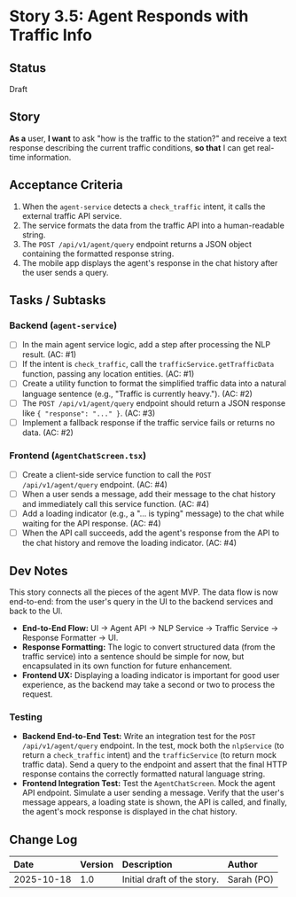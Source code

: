 # <!-- Powered by BMAD™ Core -->
# Story 3.5: Agent Responds with Traffic Info

## Status
Draft

## Story
**As a** user,
**I want** to ask "how is the traffic to the station?" and receive a text response describing the current traffic conditions,
**so that** I can get real-time information.

## Acceptance Criteria
1. When the `agent-service` detects a `check_traffic` intent, it calls the external traffic API service.
2. The service formats the data from the traffic API into a human-readable string.
3. The `POST /api/v1/agent/query` endpoint returns a JSON object containing the formatted response string.
4. The mobile app displays the agent's response in the chat history after the user sends a query.

## Tasks / Subtasks

### Backend (`agent-service`)
- [ ] In the main agent service logic, add a step after processing the NLP result. (AC: #1)
- [ ] If the intent is `check_traffic`, call the `trafficService.getTrafficData` function, passing any location entities. (AC: #1)
- [ ] Create a utility function to format the simplified traffic data into a natural language sentence (e.g., "Traffic is currently heavy."). (AC: #2)
- [ ] The `POST /api/v1/agent/query` endpoint should return a JSON response like `{ "response": "..." }`. (AC: #3)
- [ ] Implement a fallback response if the traffic service fails or returns no data. (AC: #2)

### Frontend (`AgentChatScreen.tsx`)
- [ ] Create a client-side service function to call the `POST /api/v1/agent/query` endpoint. (AC: #4)
- [ ] When a user sends a message, add their message to the chat history and immediately call this service function. (AC: #4)
- [ ] Add a loading indicator (e.g., a "... is typing" message) to the chat while waiting for the API response. (AC: #4)
- [ ] When the API call succeeds, add the agent's response from the API to the chat history and remove the loading indicator. (AC: #4)

## Dev Notes
This story connects all the pieces of the agent MVP. The data flow is now end-to-end: from the user's query in the UI to the backend services and back to the UI.

- **End-to-End Flow:** UI -> Agent API -> NLP Service -> Traffic Service -> Response Formatter -> UI.
- **Response Formatting:** The logic to convert structured data (from the traffic service) into a sentence should be simple for now, but encapsulated in its own function for future enhancement.
- **Frontend UX:** Displaying a loading indicator is important for good user experience, as the backend may take a second or two to process the request.

### Testing
- **Backend End-to-End Test:** Write an integration test for the `POST /api/v1/agent/query` endpoint. In the test, mock both the `nlpService` (to return a `check_traffic` intent) and the `trafficService` (to return mock traffic data). Send a query to the endpoint and assert that the final HTTP response contains the correctly formatted natural language string.
- **Frontend Integration Test:** Test the `AgentChatScreen`. Mock the agent API endpoint. Simulate a user sending a message. Verify that the user's message appears, a loading state is shown, the API is called, and finally, the agent's mock response is displayed in the chat history.

## Change Log
| Date | Version | Description | Author |
| :--- | :--- | :--- | :--- |
| 2025-10-18 | 1.0 | Initial draft of the story. | Sarah (PO) |
